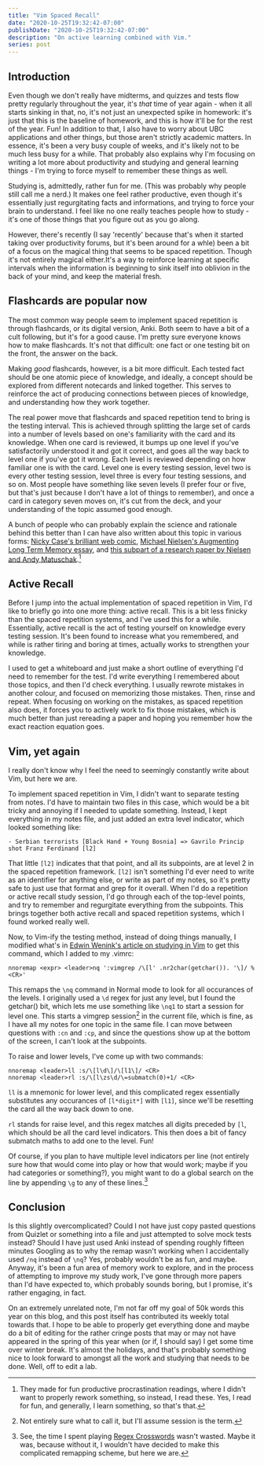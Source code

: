 ```yaml
---
title: "Vim Spaced Recall"
date: "2020-10-25T19:32:42-07:00"
publishDate: "2020-10-25T19:32:42-07:00"
description: "On active learning combined with Vim."
series: post
---
```


## Introduction
Even though we don't really have midterms, and quizzes and tests flow pretty regularly throughout the year, it's *that* time of year again - when it all starts sinking in that, no, it's not just an unexpected spike in homework: it's just that this is the baseline of homework, and this is how it'll be for the rest of the year. Fun! In addition to that, I also have to worry about UBC applications and other things, but those aren't strictly academic matters. In essence, it's been a very busy couple of weeks, and it's likely not to be much less busy for a while. That probably also explains why I'm focusing on writing a lot more about productivity and studying and general learning things - I'm trying to force myself to remember these things as well.

Studying is, admittedly, rather fun for me. (This was probably why people still call me a nerd.) It makes one feel rather productive, even though it's essentially just regurgitating facts and informations, and trying to force your brain to understand. I feel like no one really teaches people how to study - it's one of those things that you figure out as you go along.

However, there's recently (I say 'recently' because that's when it started taking over productivity forums, but it's been around for a whle) been a bit of a focus on the magical thing that seems to be spaced repetition. Though it's not entirely magical either.It's a way to reinforce learning at specific intervals when the information is beginning to sink itself into oblivion in the back of your mind, and keep the material fresh.

## Flashcards are popular now
The most common way people seem to implement spaced repetition is through flashcards, or its digital version, Anki. Both seem to have a bit of a cult following, but it's for a good cause. I'm pretty sure everyone knows how to make flashcards. It's not that difficult: one fact or one testing bit on the front, the answer on the back.

Making *good* flashcards, however, is a bit more difficult. Each tested fact should be one atomic piece of knowledge, and ideally, a concept should be explored from different notecards and linked together. This serves to reinforce the act of producing connections between pieces of knowledge, and understanding how they work together.

The real power move that flashcards and spaced repetition tend to bring is the testing interval. This is achieved through splitting the large set of cards into a number of levels based on one's familiarity with the card and its knowledge. When one card is reviewed, it bumps up one level if you've satisfactorily understood it and got it correct, and goes all the way back to level one if you've got it wrong. Each level is reviewed depending on how familiar one is with the card. Level one is every testing session, level two is every other testing session, level three is every four testing sessions, and so on. Most people have something like seven levels (I prefer four or five, but that's just because I don't have a lot of things to remember), and once a card in category seven moves on, it's cut from the deck, and your understanding of the topic assumed good enough.

A bunch of people who can probably explain the science and rationale behind this better than I can have also written about this topic in various forms: [Nicky Case's brilliant web comic](https://ncase.me/remember/), [Michael Nielsen's Augmenting Long Term Memory essay](http://augmentingcognition.com/ltm.html), and [this subpart of a research paper by Nielsen and Andy Matuschak](https://numinous.productions/ttft/#memory-systems).[^1]

## Active Recall
Before I jump into the actual implementation of spaced repetition in Vim, I'd like to briefly go into one more thing: active recall. This is a bit less finicky than the spaced repetition systems, and I've used this for a while. Essentially, active recall is the act of testing yourself on knowledge every testing session. It's been found to increase what you remembered, and while is rather tiring and boring at times, actually works to strengthen your knowledge.

I used to get a whiteboard and just make a short outline of everything I'd need to remember for the test. I'd write everything I remembered about those topics, and then I'd check everything. I usually rewrote mistakes in another colour, and focused on memorizing those mistakes. Then, rinse and repeat. When focusing on working on the mistakes, as spaced repetition also does, it forces you to actively work to fix those mistakes, which is much better than just rereading a paper and hoping you remember how the exact reaction equation goes.

## Vim, yet again
I really don't know why I feel the need to seemingly constantly write about Vim, but here we are. 

To implement spaced repetition in Vim, I didn't want to separate testing from notes. I'd have to maintain two files in this case, which would be a bit tricky and annoying if I needed to update something. Instead, I kept everything in my notes file, and just added an extra level indicator, which looked something like:
```
- Serbian terrorists [Black Hand + Young Bosnia] => Gavrilo Princip shot Franz Ferdinand [l2]
```

That little `[l2]` indicates that that point, and all its subpoints, are at level 2 in the spaced repetition framework. `[l2]` isn't something I'd ever need to write as an identifier for anything else, or write as part of my notes, so it's pretty safe to just use that format and grep for it overall. When I'd do a repetition or active recall study session, I'd go through each of the top-level points, and try to remember and regurgitate everything from the subpoints. This brings together both active recall and spaced repetition systems, which I found worked really well.

Now, to Vim-ify the testing method, instead of doing things manually, I modified what's in [Edwin Wenink's article on studying in Vim](https://www.edwinwenink.xyz/posts/50-quiz_yourself_in_vim/) to get this command, which I added to my .vimrc:
```
nnoremap <expr> <leader>nq ':vimgrep /\[l' .nr2char(getchar()). '\]/ %<CR>'
```

This remaps the `\nq` command in Normal mode to look for all occurances of the levels. I originally used a `\d` regex for just any level, but I found the getchar() bit, which lets me use something like `\nq1` to start a session for level one. This starts a vimgrep session[^2] in the current file, which is fine, as I have all my notes for one topic in the same file. I can move between questions with `:cn` and `:cp`, and since the questions show up at the bottom of the screen, I can't look at the subpoints. 

To raise and lower levels, I've come up with two commands:
```
nnoremap <leader>ll :s/\[l\d\]/\[l1\]/ <CR>
nnoremap <leader>rl :s/\[l\zs\d/\=submatch(0)+1/ <CR>
```

`ll` is a mnemonic for lower level, and this complicated regex essentially substitutes any occurances of `[l*digit*]` with `[l1]`, since we'll be resetting the card all the way back down to one.

`rl` stands for raise level, and this regex matches all digits preceded by `[l`, which should be all the card level indicators. This then does a bit of fancy submatch maths to add one to the level. Fun!

Of course, if you plan to have multiple level indicators per line (not entirely sure how that would come into play or how that would work; maybe if you had categories or something?), you might want to do a global search on the line by appending `\g` to any of these lines.[^3]

## Conclusion
Is this slightly overcomplicated? Could I not have just copy pasted questions from Quizlet or something into a file and just attempted to solve mock tests instead? Should I have just used Anki instead of spending roughly fifteen minutes Googling as to why the remap wasn't working when I accidentally used `/nq` instead of `\nq`? Yes, probably wouldn't be as fun, and maybe. Anyway, it's been a fun area of memory work to explore, and in the process of attempting to improve my study work, I've gone through more papers than I'd have expected to, which probably sounds boring, but I promise, it's rather engaging, in fact.

On an extremely unrelated note, I'm not far off my goal of 50k words this year on this blog, and this post itself has contributed its weekly total towards that. I hope to be able to properly get everything done and maybe do a bit of editing for the rather cringe posts that may or may not have appeared in the spring of this year when (or if, I should say) I get some time over winter break. It's almost the holidays, and that's probably something nice to look forward to amongst all the work and studying that needs to be done. Well, off to edit a lab.

[^1]: They made for fun productive procrastination readings, where I didn't want to properly rework something, so instead, I read these. Yes, I read for fun, and generally, I learn something, so that's that.

[^2]: Not entirely sure what to call it, but I'll assume session is the term.

[^3]: See, the time I spent playing [Regex Crosswords](https://regexcrossword.com/) wasn't wasted. Maybe it was, because without it, I wouldn't have decided to make this complicated remapping scheme, but here we are.
